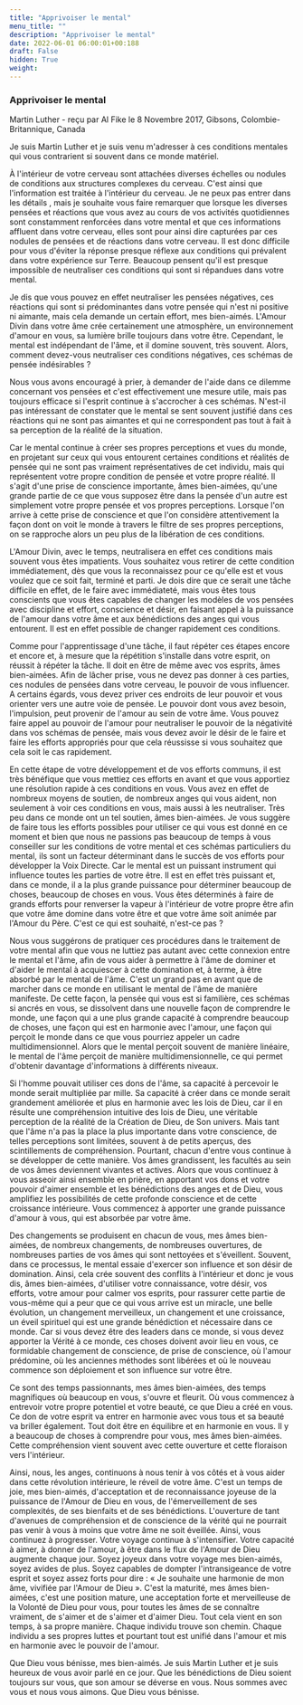 ```yaml
---
title: "Apprivoiser le mental"
menu_title: ""
description: "Apprivoiser le mental"
date: 2022-06-01 06:00:01+00:188
draft: False
hidden: True
weight:
---
```

### Apprivoiser le mental

Martin Luther - reçu par Al Fike le 8 Novembre 2017, Gibsons, Colombie-Britannique, Canada

Je suis Martin Luther et je suis venu m'adresser à ces conditions mentales qui vous contrarient si souvent dans ce monde matériel.

À l'intérieur de votre cerveau sont attachées diverses échelles ou nodules de conditions aux structures complexes du cerveau. C'est ainsi que l'information est traitée à l'intérieur du cerveau. Je ne peux pas entrer dans les détails , mais je souhaite vous faire remarquer que lorsque les diverses pensées et réactions que vous avez au cours de vos activités quotidiennes sont constamment renforcées dans votre mental et que ces informations affluent dans votre cerveau, elles sont pour ainsi dire capturées par ces nodules de pensées et de réactions dans votre cerveau. Il est donc difficile pour vous d'éviter la réponse presque réflexe aux conditions qui prévalent dans votre expérience sur Terre. Beaucoup pensent qu'il est presque impossible de neutraliser ces conditions qui sont si répandues dans votre mental. 

Je dis que vous pouvez en effet neutraliser les pensées négatives, ces réactions qui sont si prédominantes dans votre pensée qui n'est ni positive ni aimante, mais cela demande un certain effort, mes bien-aimés. L'Amour Divin dans votre âme crée certainement une atmosphère, un environnement d'amour en vous, sa lumière brille toujours dans votre être. Cependant, le mental est indépendant de l'âme, et il domine souvent, très souvent. Alors, comment devez-vous neutraliser ces conditions négatives, ces schémas de pensée indésirables ?

Nous vous avons encouragé à prier, à demander de l'aide dans ce dilemme concernant vos pensées et c'est effectivement une mesure utile, mais pas toujours efficace si l'esprit continue à s'accrocher à ces schémas. N'est-il pas intéressant de constater que le mental se sent souvent justifié dans ces réactions qui ne sont pas aimantes et qui ne correspondent pas tout à fait à sa perception de la réalité de la situation. 

Car le mental continue à créer ses propres perceptions et vues du monde, en projetant sur ceux qui vous entourent certaines conditions et réalités de pensée qui ne sont pas vraiment représentatives de cet individu, mais qui représentent votre propre condition de pensée et votre propre réalité. Il s'agit d'une prise de conscience importante, âmes bien-aimées, qu'une grande partie de ce que vous supposez être dans la pensée d'un autre est simplement votre propre pensée et vos propres perceptions. Lorsque l'on arrive à cette prise de conscience et que l'on considère attentivement la façon dont on voit le monde à travers le filtre de ses propres perceptions, on se rapproche alors un peu plus de la libération de ces conditions.

L'Amour Divin, avec le temps, neutralisera en effet ces conditions mais souvent vous êtes impatients. Vous souhaitez vous retirer de cette condition immédiatement, dès que vous la reconnaissez pour ce qu'elle est et vous voulez que ce soit fait, terminé et parti. Je dois dire que ce serait une tâche difficile en effet, de le faire avec immédiateté, mais vous êtes tous conscients que vous êtes capables de changer les modèles de vos pensées avec discipline et effort, conscience et désir, en faisant appel à la puissance de l'amour dans votre âme et aux bénédictions des anges qui vous entourent. Il est en effet possible de changer rapidement ces conditions.

Comme pour l'apprentissage d'une tâche, il faut répéter ces étapes encore et encore et, à mesure que la répétition s'installe dans votre esprit, on réussit à répéter la tâche. Il doit en être de même avec vos esprits, âmes bien-aimées. Afin de lâcher prise, vous ne devez pas donner à ces parties, ces nodules de pensées dans votre cerveau, le pouvoir de vous influencer. A certains égards, vous devez priver ces endroits de leur pouvoir et vous orienter vers une autre voie de pensée. Le pouvoir dont vous avez besoin, l'impulsion, peut provenir de l'amour au sein de votre âme. Vous pouvez faire appel au pouvoir de l'amour pour neutraliser le pouvoir de la négativité dans vos schémas de pensée, mais vous devez avoir le désir de le faire et faire les efforts appropriés pour que cela réussisse si vous souhaitez que cela soit le cas rapidement.

En cette étape de votre développement et de vos efforts communs, il est très bénéfique que vous mettiez ces efforts en avant et que vous apportiez une résolution rapide à ces conditions en vous. Vous avez en effet de nombreux moyens de soutien, de nombreux anges qui vous aident, non seulement à voir ces conditions en vous, mais aussi à les neutraliser. Très peu dans ce monde ont un tel soutien, âmes bien-aimées. Je vous suggère de faire tous les efforts possibles pour utiliser ce qui vous est donné en ce moment et bien que nous ne passions pas beaucoup de temps à vous conseiller sur les conditions de votre mental et ces schémas particuliers du mental, ils sont un facteur déterminant dans le succès de vos efforts pour développer la Voix Directe. Car le mental est un puissant instrument qui influence toutes les parties de votre être. Il est en effet très puissant et, dans ce monde, il a la plus grande puissance pour déterminer beaucoup de choses, beaucoup de choses en vous. Vous êtes déterminés à faire de grands efforts pour renverser la vapeur à l'intérieur de votre propre être afin que votre âme domine dans votre être et que votre âme soit animée par l'Amour du Père. C'est ce qui est souhaité, n'est-ce pas ?

Nous vous suggérons de pratiquer ces procédures dans le traitement de votre mental afin que vous ne luttiez pas autant avec cette connexion entre le mental et l'âme, afin de vous aider à permettre à l'âme de dominer et d'aider le mental à acquiescer à cette domination et, à terme, à être absorbé par le mental de l'âme. C'est un grand pas en avant que de marcher dans ce monde en utilisant le mental de l'âme de manière manifeste. De cette façon, la pensée qui vous est si familière, ces schémas si ancrés en vous, se dissolvent dans une nouvelle façon de comprendre le monde, une façon qui a une plus grande capacité à comprendre beaucoup de choses, une façon qui est en harmonie avec l'amour, une façon qui perçoit le monde dans ce que vous pourriez appeler un cadre multidimensionnel. Alors que le mental perçoit souvent de manière linéaire, le mental de l'âme perçoit de manière multidimensionnelle, ce qui permet d'obtenir davantage d'informations à différents niveaux.

Si l'homme pouvait utiliser ces dons de l'âme, sa capacité à percevoir le monde serait multipliée par mille. Sa capacité à créer dans ce monde serait grandement améliorée et plus en harmonie avec les lois de Dieu, car il en résulte une compréhension intuitive des lois de Dieu, une véritable perception de la réalité de la Création de Dieu, de Son univers. Mais tant que l'âme n'a pas la place la plus importante dans votre conscience, de telles perceptions sont limitées, souvent à de petits aperçus, des scintillements de compréhension. Pourtant, chacun d'entre vous continue à se développer de cette manière. Vos âmes grandissent, les facultés au sein de vos âmes deviennent vivantes et actives. Alors que vous continuez à vous asseoir ainsi ensemble en prière, en apportant vos dons et votre pouvoir d'aimer ensemble et les bénédictions des anges et de Dieu, vous amplifiez les possibilités de cette profonde conscience et de cette croissance intérieure. Vous commencez à apporter une grande puissance d'amour à vous, qui est absorbée par votre âme.

Des changements se produisent en chacun de vous, mes âmes bien-aimées, de nombreux changements, de nombreuses ouvertures, de nombreuses parties de vos âmes qui sont nettoyées et s'éveillent. Souvent, dans ce processus, le mental essaie d'exercer son influence et son désir de domination. Ainsi, cela crée souvent des conflits à l'intérieur et donc je vous dis, âmes bien-aimées, d'utiliser votre connaissance, votre désir, vos efforts, votre amour pour calmer vos esprits, pour rassurer cette partie de vous-même qui a peur que ce qui vous arrive est un miracle, une belle évolution, un changement merveilleux, un changement et une croissance, un éveil spirituel qui est une grande bénédiction et nécessaire dans ce monde. Car si vous devez être des leaders dans ce monde, si vous devez apporter la Vérité à ce monde, ces choses doivent avoir lieu en vous, ce formidable changement de conscience, de prise de conscience, où l'amour prédomine, où les anciennes méthodes sont libérées et où le nouveau commence son déploiement et son influence sur votre être.

Ce sont des temps passionnants, mes âmes bien-aimées, des temps magnifiques où beaucoup en vous, s'ouvre et fleurit. Où vous commencez à entrevoir votre propre potentiel et votre beauté, ce que Dieu a créé en vous. Ce don de votre esprit va entrer en harmonie avec vous tous et sa beauté va briller également. Tout doit être en équilibre et en harmonie en vous. Il y a beaucoup de choses à comprendre pour vous, mes âmes bien-aimées. Cette compréhension vient souvent avec cette ouverture et cette floraison vers l'intérieur.

Ainsi, nous, les anges, continuons à nous tenir à vos côtés et à vous aider dans cette révolution intérieure, le réveil de votre âme. C'est un temps de joie, mes bien-aimés, d'acceptation et de reconnaissance joyeuse de la puissance de l'Amour de Dieu en vous, de l'émerveillement de ses complexités, de ses bienfaits et de ses bénédictions. L'ouverture de tant d'avenues de compréhension et de conscience de la vérité qui ne pourrait pas venir à vous à moins que votre âme ne soit éveillée. Ainsi, vous continuez à progresser. Votre voyage continue à s'intensifier. Votre capacité à aimer, à donner de l'amour, à être dans le flux de l'Amour de Dieu augmente chaque jour. Soyez joyeux dans votre voyage mes bien-aimés, soyez avides de plus. Soyez capables de dompter l'intransigeance de votre esprit et soyez assez forts pour dire : « Je souhaite une harmonie de mon âme, vivifiée par l'Amour de Dieu ». C'est la maturité, mes âmes bien-aimées, c'est une position mature, une acceptation forte et merveilleuse de la Volonté de Dieu pour vous, pour toutes les âmes de se connaître vraiment, de s'aimer et de s'aimer et d'aimer Dieu. Tout cela vient en son temps, à sa propre manière. Chaque individu trouve son chemin. Chaque individu a ses propres luttes et pourtant tout est unifié dans l'amour et mis en harmonie avec le pouvoir de l'amour.

Que Dieu vous bénisse, mes bien-aimés. Je suis Martin Luther et je suis heureux de vous avoir parlé en ce jour. Que les bénédictions de Dieu soient toujours sur vous, que son amour se déverse en vous. Nous sommes avec vous et nous vous aimons. Que Dieu vous bénisse.



